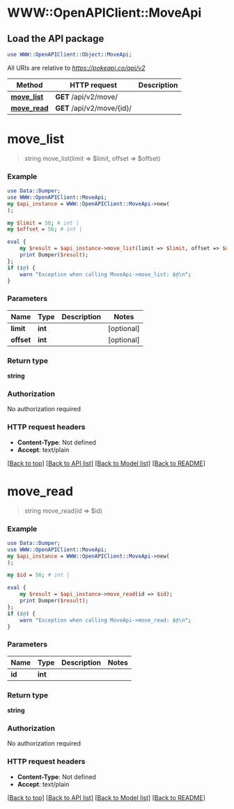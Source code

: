 # WWW::OpenAPIClient::MoveApi

## Load the API package
```perl
use WWW::OpenAPIClient::Object::MoveApi;
```

All URIs are relative to *https://pokeapi.co/api/v2*

Method | HTTP request | Description
------------- | ------------- | -------------
[**move_list**](MoveApi.md#move_list) | **GET** /api/v2/move/ | 
[**move_read**](MoveApi.md#move_read) | **GET** /api/v2/move/{id}/ | 


# **move_list**
> string move_list(limit => $limit, offset => $offset)



### Example
```perl
use Data::Dumper;
use WWW::OpenAPIClient::MoveApi;
my $api_instance = WWW::OpenAPIClient::MoveApi->new(
);

my $limit = 56; # int | 
my $offset = 56; # int | 

eval {
    my $result = $api_instance->move_list(limit => $limit, offset => $offset);
    print Dumper($result);
};
if ($@) {
    warn "Exception when calling MoveApi->move_list: $@\n";
}
```

### Parameters

Name | Type | Description  | Notes
------------- | ------------- | ------------- | -------------
 **limit** | **int**|  | [optional] 
 **offset** | **int**|  | [optional] 

### Return type

**string**

### Authorization

No authorization required

### HTTP request headers

 - **Content-Type**: Not defined
 - **Accept**: text/plain

[[Back to top]](#) [[Back to API list]](../README.md#documentation-for-api-endpoints) [[Back to Model list]](../README.md#documentation-for-models) [[Back to README]](../README.md)

# **move_read**
> string move_read(id => $id)



### Example
```perl
use Data::Dumper;
use WWW::OpenAPIClient::MoveApi;
my $api_instance = WWW::OpenAPIClient::MoveApi->new(
);

my $id = 56; # int | 

eval {
    my $result = $api_instance->move_read(id => $id);
    print Dumper($result);
};
if ($@) {
    warn "Exception when calling MoveApi->move_read: $@\n";
}
```

### Parameters

Name | Type | Description  | Notes
------------- | ------------- | ------------- | -------------
 **id** | **int**|  | 

### Return type

**string**

### Authorization

No authorization required

### HTTP request headers

 - **Content-Type**: Not defined
 - **Accept**: text/plain

[[Back to top]](#) [[Back to API list]](../README.md#documentation-for-api-endpoints) [[Back to Model list]](../README.md#documentation-for-models) [[Back to README]](../README.md)


